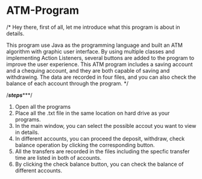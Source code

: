 # ATM-Program
/*
Hey there, first of all, let me introduce what this program is about in details.

This program use Java as the programming language and built an ATM algorithm with graphic user interface. 
By using multiple classes and implementing Action Listeners, several buttons are added to the program to improve the user experience. 
This ATM  program includes a saving account and a chequing account, and they are both capable of saving and withdrawing. 
The data are recorded in four files, and you can also check the balance of each account through the program. 
*/

/*********steps************/
1. Open all the programs
2. Place all the .txt file in the same location on hard drive as your programs.
3. In the main window, you can select the possible accout you want to view in details.
4. In different accounts, you can proceed the deposit, withdraw, check balance operation by clicking the corresponding button.
5. All the transfers are recorded in the files including the specfic transfer time are listed in both of accounts.
6. By clicking the check balance button, you can check the balance of different accounts.
